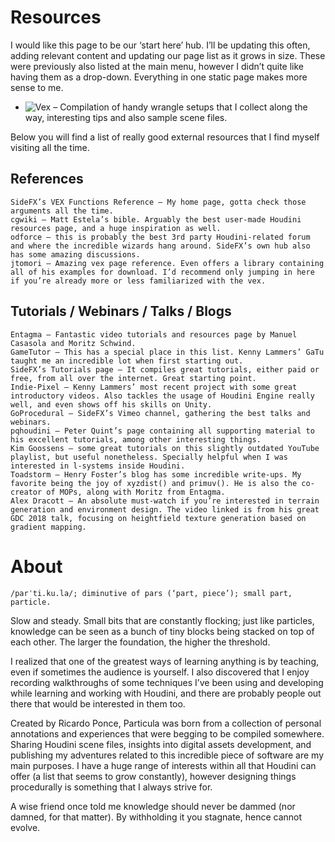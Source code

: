 # Resources

I would like this page to be our ‘start here’ hub. I’ll be updating this often, adding relevant content and updating our page list as it grows in size. These were previously also listed at the main menu, however  I didn’t quite like having them as a drop-down. Everything in one static page makes more sense to me.

- ![Vex](https://github.com/ribponce/particula/tree/master/vex) – Compilation of handy wrangle setups that I collect along the way, interesting tips and also sample scene files.

Below you will find a list of really good external resources that I find myself visiting all the time.


## References

    SideFX’s VEX Functions Reference – My home page, gotta check those arguments all the time.
    cgwiki – Matt Estela’s bible. Arguably the best user-made Houdini resources page, and a huge inspiration as well.
    odforce – this is probably the best 3rd party Houdini-related forum and where the incredible wizards hang around. SideFX’s own hub also has some amazing discussions.
    jtomori – Amazing vex page reference. Even offers a library containing all of his examples for download. I’d recommend only jumping in here if you’re already more or less familiarized with the vex.

## Tutorials / Webinars / Talks / Blogs

    Entagma – Fantastic video tutorials and resources page by Manuel Casasola and Moritz Schwind.
    GameTutor – This has a special place in this list. Kenny Lammers’ GaTu taught me an incredible lot when first starting out.
    SideFX’s Tutorials page – It compiles great tutorials, either paid or free, from all over the internet. Great starting point.
    Indie-Pixel – Kenny Lammers’ most recent project with some great introductory videos. Also tackles the usage of Houdini Engine really well, and even shows off his skills on Unity.
    GoProcedural – SideFX’s Vimeo channel, gathering the best talks and webinars.
    pqhoudini – Peter Quint’s page containing all supporting material to his excellent tutorials, among other interesting things.
    Kim Goossens – some great tutorials on this slightly outdated YouTube playlist, but useful nonetheless. Specially helpful when I was interested in l-systems inside Houdini.
    Toadstorm – Henry Foster’s blog has some incredible write-ups. My favorite being the joy of xyzdist() and primuv(). He is also the co-creator of MOPs, along with Moritz from Entagma.
    Alex Dracott – An absolute must-watch if you’re interested in terrain generation and environment design. The video linked is from his great GDC 2018 talk, focusing on heightfield texture generation based on gradient mapping.


# About

    /parˈti.ku.la/; diminutive of pars (‘part, piece’); small part, particle.

Slow and steady. Small bits that are constantly flocking; just like particles, knowledge can be seen as a bunch of tiny blocks being stacked on top of each other. The larger the foundation, the higher the threshold.

I realized that one of the greatest ways of learning anything is by teaching, even if sometimes the audience is yourself. I also discovered that I enjoy recording walkthroughs of some techniques I’ve been using and developing while learning and working with Houdini, and there are probably people out there that would be interested in them too.

Created by Ricardo Ponce, Particula was born from a collection of personal annotations and experiences that were begging to be compiled somewhere. Sharing Houdini scene files, insights into digital assets development, and publishing my adventures related to this incredible piece of software are my main purposes. I have a huge range of interests within all that Houdini can offer (a list that seems to grow constantly), however designing things procedurally is something that I always strive for.

A wise friend once told me knowledge should never be dammed (nor damned, for that matter). By withholding it you stagnate, hence cannot evolve.
